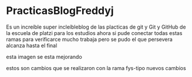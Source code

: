 # PracticasBlogFreddyj
Es un increíble super incleíbleblog de las placticas de git y Git y GitHub de la escuela de platzi para los estudios 
ahora si pude conectar todas estas ramas para verificarce 
mucho trabaja pero se pudo 
el que persevera alcanza hasta el final  


esta imagen se esta mejorando 

estos son cambios que se realizaron con la rama fys-tipo 
nuevos cambios 